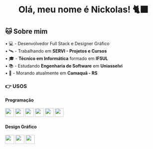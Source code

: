 # <h1 align="center">Olá, meu nome é Nickolas! 🐈‍⬛</h1>

## 🐱 Sobre mim
 • 💻 - Desenvolvedor Full Stack e Designer Gráfico  
 • 🛰️ - Trabalhando em **SERVI - Projetos e Cursos**  
 • 🎓 - **Técnico em Informática** formado em **IFSUL**   
 • 📚 - Estudando **Engenharia de Software** em **Uniasselvi**  
 • 📌 - Morando atualmente em **Camaquã - RS**  
 
### 👉 USOS
<div>
<h4> Programação</h4>
<img height="28" width="28" src="https://cdn.simpleicons.org/python" />
<img height="28" width="28" src="https://cdn.simpleicons.org/javascript" />
<img height="28" width="28" src="https://cdn.simpleicons.org/HTML5" />
<img height="28" width="28" src="https://cdn.simpleicons.org/nodedotjs" />
<img height="28" width="28" src="https://cdn.simpleicons.org/react" />
<img height="28" width="28" src="https://cdn.simpleicons.org/unity"/>

<h4> Design Gráfico</h4>
<img height="29" width="29" src="https://cdn.simpleicons.org/adobephotoshop" />
<img height="29" width="29" src="https://cdn.simpleicons.org/adobeillustrator" />
<img height="29" width="29" src="https://cdn.simpleicons.org/canva" />
</div>
